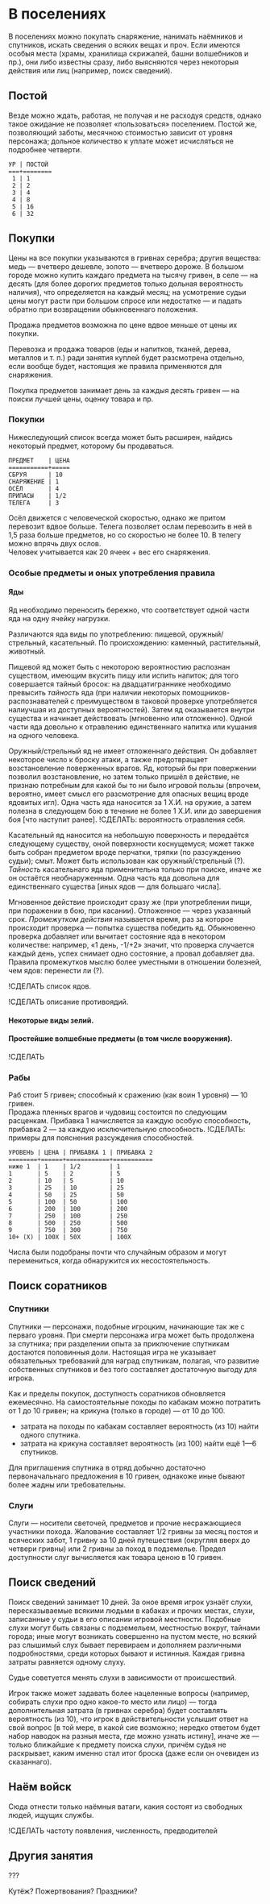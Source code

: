 # В поселениях

В поселениях можно покупать снаряжение, нанимать наёмников и спутников, искать сведения о всяких вещах и проч. Если имеются особыя места (храмы, хранилища скрижалей, башни волшебников и пр.), они либо известны сразу, либо выясняются через некоторыя действия или лиц (например, поиск сведений).

## Постой

Везде можно ждать, работая, не получая и не расходуя средств, однако такое ожидание не позволяет «пользоваться» поселением. Постой же, позволяющий заботы, месячною стоимостью зависит от уровня персонажа; дольное количество к уплате может исчисляться не подробнее четверти.
```
УР | ПОСТОЙ
===+========
 1 | 1
 2 | 2
 3 | 4
 4 | 8
 5 | 16
 6 | 32
```

## Покупки

Цены на все покупки указываются в гривнах серебра; другия вещества: медь — вчетверо дешевле, золото —  вчетверо дороже. В большом городе можно купить каждаго предмета на тысячу гривен, в селе — на десять (для более дорогих предметов только дольная вероятность наличия), что определяется на каждый месяц; на усмотрение судьи цены могут расти при большом спросе или недостатке — и падать обратно при возвращении обыкновеннаго положения.

Продажа предметов возможна по цене вдвое меньше от цены их покупки.

Перевозка и продажа товаров (еды и напитков, тканей, дерева, металлов и т. п.) ради занятия куплей будет разсмотрена отдельно, если вообще будет, настоящия же правила применяются для снаряжения.

Покупка предметов занимает день за каждыя десять гривен — на поиски лучшей цены, оценку товара и пр.

### Покупки

Нижеследующий список всегда может быть расширен, найдись некоторый предмет, которому бы продаваться.

```
ПРЕДМЕТ    | ЦЕНА
===========+=====
СБРУЯ      | 10
СНАРЯЖЕНИЕ | 1
ОСЁЛ       | 4
ПРИПАСЫ    | 1/2
ТЕЛЕГА     | 3
```

Осёл движется с человеческой скоростью, однако же притом перевозит вдвое больше. Телега позволяет ослам перевозить в ней в 1,5 раза больше предметов, но со скоростью не более 10. В телегу можно впрячь двух ослов.  
Человек учитывается как 20 ячеек + вес его снаряжения.

### Особые предметы и оных употребления правила

#### Яды

Яд необходимо переносить бережно, что соответствует одной части яда на одну ячейку нагрузки.

Различаются яда виды по употреблению: пищевой, оружный/стрельный, касательный. По происхождению: каменный, растительный, животный.

Пищевой яд может быть с некоторою вероятностию распознан существом, имеющим вкусить пищу или испить напиток; для того совершается тайный бросок: на двадцатиграннике необходимо превысить _тайность_ яда (при наличии некоторых помощников-распознавателей с преимуществом в таковой проверке употребляется налиучшая из доступных вероятностей). Затем яд оказывается внутри существа и начинает действовать (мгновенно или отложенно). Одной части яда довольно к отравлению единственнаго напитка или кушания на одного человека.

Оружный/стрельный яд не имеет отложеннаго действия. Он добавляет некоторое число к броску атаки, а также предотвращает возстановление поверженных врагов. Яд, который бы при повержении позволил возстановление, но затем только пришёл в действие, не признаю потребным для какой бы то ни было игровой пользы (впрочем, вероятно, имеет смысл его разсмотрение для опасных вещиц вроде ядовитых игл). Одна часть яда наносится за 1 Х.И. на оружие, а затем полезна в следующем бою в течение не более 1 Х.И. или до завершения боя [что наступит ранее]. !СДЕЛАТЬ: вероятность отравления себя.

Касательный яд наносится на небольшую поверхность и передаётся следующему существу, оной поверхности коснущемуся; может также быть собран предметом вроде перчатки, тряпки (по разсуждению судьи); смыт. Может быть использован как оружный/стрельный (?). _Тайность_ касательнаго яда применительна только при поиске, иначе же он остаётся необнаруженным. Одна часть яда довольна для единственнаго существа [иных ядов — для большаго числа].

Мгновенное действие происходит сразу же (при употреблении пищи, при поражении в бою, при касании). Отложенное — через указанный срок. _Промежутком действия_ называется время, раз за которое происходит проверка — попытка существа победить яд. Обыкновенно проверка добавляет или вычитает состояние яда в некотором количестве: например, «1 день, -1/+2» значит, что проверка случается каждый день, успех снимает одно состояние, а провал добавляет два. Правила промежутков мыслю более уместными в отношении болезней, чем ядов: перенести ли (?).

!СДЕЛАТЬ список ядов.

!СДЕЛАТЬ описание противоядий.

#### Некоторые виды зелий.

#### Простейшие волшебные предметы (в том числе вооружения).

!СДЕЛАТЬ

### Рабы

Раб стоит 5 гривен; способный к сражению (как воин 1 уровня) — 10 гривен.  
Продажа пленных врагов и чудовищ состоится по следующим расценкам. Прибавка 1 начисляется за каждую особую способность, прибавка 2 — за каждую исключительную способность. !СДЕЛАТЬ: примеры для пояснения разсуждения способностей.
```
УРОВЕНЬ | ЦЕНА | ПРИБАВКА 1 | ПРИБАВКА 2 
========+======+============+===========
ниже 1  | 1    | 1/2        | 1
1       | 5    | 2          | 5
2       | 10   | 5          | 10
3       | 25   | 10         | 25
4       | 50   | 25         | 50
5       | 100  | 50         | 100
6       | 200  | 100        | 200
7       | 250  | 100        | 250
8       | 500  | 250        | 500
9       | 750  | 300        | 750
10+ (Х) | 100Х | 50Х        | 100Х
```

Числа были подобраны почти что случайным образом и могут перемениться, когда обнаружится их несостоятельность.

## Поиск соратников

### Спутники

Спутники — персонажи, подобные игроцким, начинающие так же с перваго уровня. При смерти персонажа игра может быть продолжена за спутника; при разделении опыта за приключение спутникам достаются половинныя доли. Настоящая игра не указывает обязательных требований для наград спутникам, полагая, что развитие собственных спутников и без того составляет достаточную выгоду для игрока.

Как и пределы покупок, доступность соратников обновляется ежемесячно. На самостоятельные походы по кабакам можно потратить от 1 до 10 гривен; на крикуна (только в городе) — от 10 до 100.
* затрата на походы по кабакам составляет вероятность (из 10) найти одного спутника.
* затрата на крикуна составляет вероятность (из 100) найти ещё 1—6 спутников.

Для приглашения спутника в отряд добычно достаточно первоначальнаго предложения в 10 гривен, однакоже иные бывают более жадны или требовательны.

### Слуги

Слуги — носители светочей, предметов и прочие несражающиеся участники похода. Жалование составляет 1/2 гривны за месяц постоя и всяческих забот, 1 гривну за 10 дней путешествия (округляя вверх до четвери гривны) или 2 гривны за поход в подземелье. Предел доступности слуг вычисляется как товара ценою в 10 гривен.

## Поиск сведений

Поиск сведений занимает 10 дней. За оное время игрок узнаёт слухи, пересказываемые всякими людьми в кабаках и прочих местах, слухи, записанные у судьи в его описании игровой местности. Подобные слухи могут быть связаны с подземельем, местностью вокруг, тайнами города; иные могут возникать совершенно на пустом месте, но всякий раз слышимый слух бывает перевираем и дополняем различными подробностями, среди которых бывают и истинныя. Каждая гривна затраты равняется одному слуху.

Судье советуется менять слухи в зависимости от происшествий.

Игрок также может задавать более нацеленные вопросы (например, собирать слухи про одно какое-то место или лицо) — тогда дополнительная затрата (в гривнах серебра) будет составлять вероятность (из 10), что игрок в действительности услышит ответ на свой вопрос [в той мере, в какой сие возможно; нередко ответом будет набор наводок на разныя места, где можно узнать истину], иначе же — только ближайшие к предмету поиска слухи, причём судья не раскрывает, каким именно стал итог броска (даже если он очевиден из сказаннаго).

## Наём войск

Сюда отнести только наёмныя ватаги, какия состоят из свободных людей, ищущих службы.

!СДЕЛАТЬ частоту появления, численность, предводителей

## Другия занятия

???

Кутёж? Пожертвования? Праздники?
